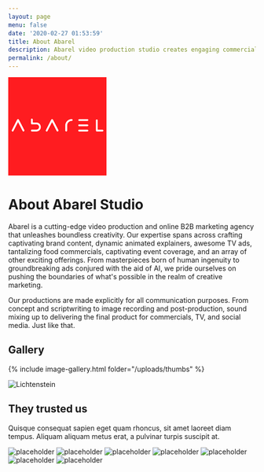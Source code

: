 ```yaml
---
layout: page
menu: false
date: '2020-02-27 01:53:59'
title: About Abarel
description: Abarel video production studio creates engaging commercials, brand content, animated explainers, food video, and TV ads, including commercials created by AI.
permalink: /about/
---
```


<img class="img-rounded" src="../assets/img/uploads/abarel_profile.png" alt="Abarel Studio Logo" width="200"> 

# About Abarel Studio

Abarel is a cutting-edge video production and online B2B marketing agency that unleashes boundless creativity. Our expertise spans across crafting captivating brand content, dynamic animated explainers, awesome TV ads, tantalizing food commercials, captivating event coverage, and an array of other exciting offerings. 
From masterpieces born of human ingenuity to groundbreaking ads conjured with the aid of AI, we pride ourselves on pushing the boundaries of what's possible in the realm of creative marketing.

Our productions are made explicitly for all communication purposes. From concept and scriptwriting to image recording and post-production, sound mixing up to delivering the final product for commercials, TV, and social media. Just like that.

## Gallery

{% include image-gallery.html folder="/uploads/thumbs" %}


<!--- wsrv.nl/lichtenstein.jpg --->
![Lichtenstein](https://wsrv.nl/?url=https://placehold.it/400x400&w=100&h=100)


## They trusted us

Quisque consequat sapien eget quam rhoncus, sit amet laoreet diam tempus. Aliquam aliquam metus erat, a pulvinar turpis suscipit at.

![placeholder](https://placehold.it/200x200 "Small example image") ![placeholder](https://placehold.it/200x200 "Small example image")
![placeholder](https://placehold.it/200x200 "Small example image") ![placeholder](https://placehold.it/200x200 "Small example image")
![placeholder](https://placehold.it/200x200 "Small example image") ![placeholder](https://placehold.it/200x200 "Small example image") ![placeholder](https://placehold.it/200x200 "Small example image")

